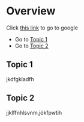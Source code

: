 # Overview

Click [this link](https://google.com) to go to google

- Go to [Topic 1](#topic-1)
- Go to [Topic 2](#topic-2)

## Topic 1

jkdfgkladfh

## Topic 2

jjklffnhlsvnm,jökfpwtih
